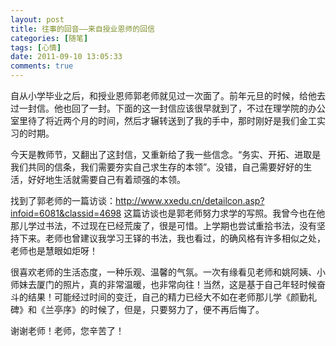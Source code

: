 ```yaml
---
layout: post
title: 往事的回音——来自授业恩师的回信
categories: [随笔]
tags: [心情]
date: 2011-09-10 13:05:33
comments: true
---
```


自从小学毕业之后，和授业恩师郭老师就见过一次面了。前年元旦的时候，给他去过一封信。他也回了一封。下面的这一封信应该很早就到了，不过在理学院的办公室里待了将近两个月的时间，然后才辗转送到了我的手中，那时刚好是我们金工实习的时期。

今天是教师节，又翻出了这封信，又重新给了我一些信念。“务实、开拓、进取是我们共同的信条，我们需要夯实自己求生存的本领”。没错，自己需要好好的生活，好好地生活就需要自己有着顽强的本领。
<!--more-->
找到了郭老师的一篇访谈：<http://www.xxedu.cn/detailcon.asp?infoid=6081&classid=4698> 这篇访谈也是郭老师努力求学的写照。我曾今也在他那儿学过书法，不过现在已经荒废了，很是可惜。上学期也尝试重拾书法，没有坚持下来。老师也曾建议我学习王铎的书法，我也看过，的确风格有许多相似之处，老师也是慧眼如炬呀！

很喜欢老师的生活态度，一种乐观、温馨的气氛。一次有缘看见老师和姚阿姨、小师妹去厦门的照片，真的非常温暖，也非常向往！当然，这是基于自己年轻时候奋斗的结果！可能经过时间的变迁，自己的精力已经大不如在老师那儿学《颜勤礼碑》和《兰亭序》的时候了，但是，只要努力了，便不再后悔了。

谢谢老师！老师，您辛苦了！


